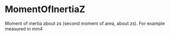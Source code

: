 MomentOfInertiaZ
================

Moment of inertia about zs (second moment of area, about zs). For example measured in mm4
